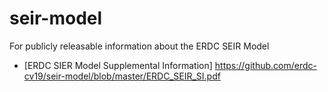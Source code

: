 # seir-model
For publicly releasable information about the ERDC SEIR Model

* [ERDC SIER Model Supplemental Information] https://github.com/erdc-cv19/seir-model/blob/master/ERDC_SEIR_SI.pdf
